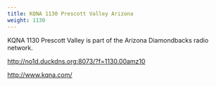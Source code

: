 ```yaml
---
title: KQNA 1130 Prescott Valley Arizona
weight: 1130
---
```

KQNA 1130 Prescott Valley is part of the Arizona Diamondbacks
radio network.

http://no1d.duckdns.org:8073/?f=1130.00amz10

http://www.kqna.com/
